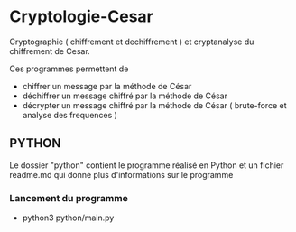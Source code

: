 # Cryptologie-Cesar
Cryptographie ( chiffrement et dechiffrement ) et cryptanalyse du chiffrement de Cesar.

Ces programmes permettent de
* chiffrer un message par la méthode de César
* déchiffrer un message chiffré par la méthode de César
* décrypter un message chiffré par la méthode de César ( brute-force et analyse des frequences )

## PYTHON
Le dossier "python" contient le programme réalisé en Python et un fichier readme.md qui donne plus d'informations sur le programme
### Lancement du programme
* python3 python/main.py
